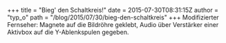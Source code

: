 +++
title = "Bieg' den Schaltkreis!"
date = 2015-07-30T08:31:15Z
author = "typ_o"
path = "/blog/2015/07/30/bieg-den-schaltkreis"
+++
Modifizierter Fernseher: Magnete auf die Bildröhre geklebt, Audio über
Verstärker einer Aktivbox auf die Y-Ablenkspulen gegeben.
